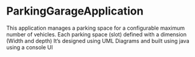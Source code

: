 # ParkingGarageApplication
This application manages a parking space for a configurable maximum number of 
vehicles. Each parking space (slot) defined with a dimension (Width and depth) 
It’s designed using UML Diagrams and built using java using a console UI 

